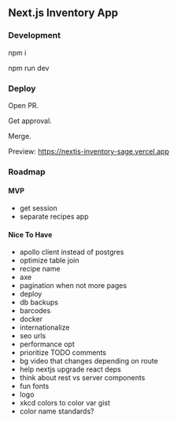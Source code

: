 ## Next.js Inventory App

### Development

npm i

npm run dev

### Deploy

Open PR.

Get approval.

Merge.

Preview: https://nextjs-inventory-sage.vercel.app

### Roadmap

#### MVP

- get session
- separate recipes app

#### Nice To Have

- apollo client instead of postgres
- optimize table join
- recipe name
- axe
- pagination when not more pages
- deploy
- db backups
- barcodes
- docker
- internationalize
- seo urls
- performance opt
- prioritize TODO comments
- bg video that changes depending on route
- help nextjs upgrade react deps
- think about rest vs server components
- fun fonts
- logo
- xkcd colors to color var gist
- color name standards?
